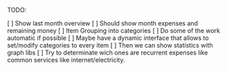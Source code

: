 TODO:

[ ] Show last month overview
    [ ] Should show month expenses and remaining money
    [ ] Item Grouping into categories
        [ ] Do some of the work automatic if possible
        [ ] Maybe have a dynamic interface that allows to set/modify categories to every item
    [ ] Then we can show statistics with graph libs
    [ ] Try to determinate wich ones are recurrent expenses like common services like internet/electricity.
